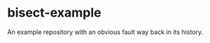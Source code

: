 bisect-example
==============

An example repository with an obvious fault way back in its history.
